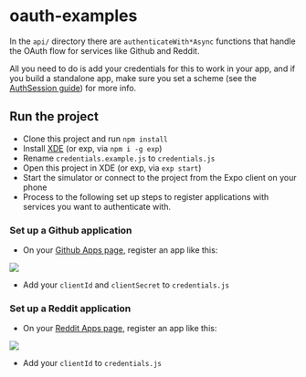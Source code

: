 # oauth-examples

In the `api/` directory there are `authenticateWith*Async` functions
that handle the OAuth flow for services like Github and Reddit.

All you need to do is add your credentials for this to work in your app,
and if you build a standalone app, make sure you set a scheme (see the
[AuthSession guide](https://docs.expo.io/versions/latest/sdk/auth-session.html)) for
more info.

## Run the project

- Clone this project and run `npm install`
- Install [XDE](https://docs.expo.io/versions/latest/introduction/installation.html) (or exp, via `npm i -g exp`)
- Rename `credentials.example.js` to `credentials.js`
- Open this project in XDE (or exp, via `exp start`)
- Start the simulator or connect to the project from the Expo client on your phone
- Process to the following set up steps to register applications with services you want to authenticate with.

### Set up a Github application

- On your [Github Apps page](https://github.com/settings/applications), register an app like this:

![](http://url.brentvatne.ca/1bXD0.png)

- Add your `clientId` and `clientSecret` to `credentials.js`

### Set up a Reddit application

- On your [Reddit Apps page](https://www.reddit.com/prefs/apps), register an app like this:

![](http://url.brentvatne.ca/12nFh.png)

- Add your `clientId` to `credentials.js`
